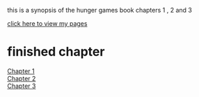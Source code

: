 this is a synopsis of the hunger games book chapters 1 , 2 and 3



<a href = "https://jenmyoc96.github.io/year3-story-2018/" >click  here to view my pages </a>




<h1> finished chapter</h1>

[Chapter 1](Chapter1.html)<br>
[Chapter 2](Chapter2.html)<br>
[Chapter 3 ](Chapter3.html)<br>
